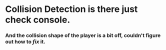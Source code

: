 # Collision Detection is there just check console.
<h3>And the collision shape of the player is a bit off, couldn't figure out how to <i>fix</i> it.</h3>
